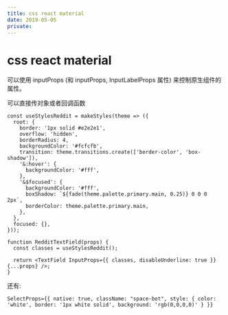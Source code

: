 ```yaml
---
title: css react material
date: 2019-05-05
private:
---
```

# css react material
可以使用 inputProps (和 inputProps, InputLabelProps 属性) 来控制原生组件的属性。

可以直接传对象或者回调函数

    const useStylesReddit = makeStyles(theme => ({
      root: {
        border: '1px solid #e2e2e1',
        overflow: 'hidden',
        borderRadius: 4,
        backgroundColor: '#fcfcfb',
        transition: theme.transitions.create(['border-color', 'box-shadow']),
        '&:hover': {
          backgroundColor: '#fff',
        },
        '&$focused': {
          backgroundColor: '#fff',
          boxShadow: `${fade(theme.palette.primary.main, 0.25)} 0 0 0 2px`,
          borderColor: theme.palette.primary.main,
        },
      },
      focused: {},
    }));

    function RedditTextField(props) {
      const classes = useStylesReddit();

      return <TextField InputProps={{ classes, disableUnderline: true }} {...props} />;
    }

还有:

    SelectProps={{ native: true, className: "space-bot", style: { color: 'white', border: '1px white solid', background: 'rgb(0,0,0,0)' } }}
